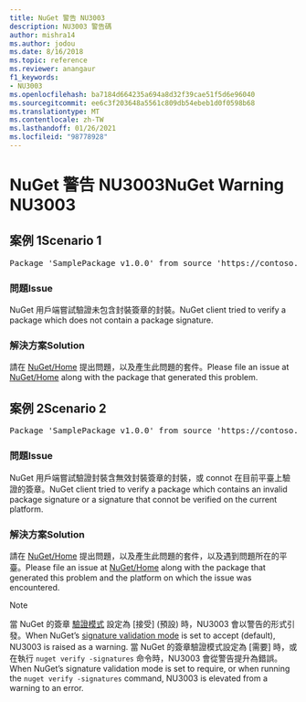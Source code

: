 ```yaml
---
title: NuGet 警告 NU3003
description: NU3003 警告碼
author: mishra14
ms.author: jodou
ms.date: 8/16/2018
ms.topic: reference
ms.reviewer: anangaur
f1_keywords:
- NU3003
ms.openlocfilehash: ba7184d664235a694a8d32f39cae51f5d6e96040
ms.sourcegitcommit: ee6c3f203648a5561c809db54ebeb1d0f0598b68
ms.translationtype: MT
ms.contentlocale: zh-TW
ms.lasthandoff: 01/26/2021
ms.locfileid: "98778928"
---
```

# <a name="nuget-warning-nu3003"></a><span data-ttu-id="4052c-103">NuGet 警告 NU3003</span><span class="sxs-lookup"><span data-stu-id="4052c-103">NuGet Warning NU3003</span></span>

## <a name="scenario-1"></a><span data-ttu-id="4052c-104">案例 1</span><span class="sxs-lookup"><span data-stu-id="4052c-104">Scenario 1</span></span>

<pre>Package 'SamplePackage v1.0.0' from source 'https://contoso.com/index.json': The package is not signed. Unable to verify signature from an unsigned package.</pre>

### <a name="issue"></a><span data-ttu-id="4052c-105">問題</span><span class="sxs-lookup"><span data-stu-id="4052c-105">Issue</span></span>

<span data-ttu-id="4052c-106">NuGet 用戶端嘗試驗證未包含封裝簽章的封裝。</span><span class="sxs-lookup"><span data-stu-id="4052c-106">NuGet client tried to verify a package which does not contain a package signature.</span></span>


### <a name="solution"></a><span data-ttu-id="4052c-107">解決方案</span><span class="sxs-lookup"><span data-stu-id="4052c-107">Solution</span></span>

<span data-ttu-id="4052c-108">請在 [NuGet/Home](https://github.com/NuGet/Home/issues) 提出問題，以及產生此問題的套件。</span><span class="sxs-lookup"><span data-stu-id="4052c-108">Please file an issue at [NuGet/Home](https://github.com/NuGet/Home/issues) along with the package that generated this problem.</span></span>



## <a name="scenario-2"></a><span data-ttu-id="4052c-109">案例 2</span><span class="sxs-lookup"><span data-stu-id="4052c-109">Scenario 2</span></span>

<pre>Package 'SamplePackage v1.0.0' from source 'https://contoso.com/index.json': The package signature is invalid or cannot be verified on this platform.</pre>

### <a name="issue"></a><span data-ttu-id="4052c-110">問題</span><span class="sxs-lookup"><span data-stu-id="4052c-110">Issue</span></span>

<span data-ttu-id="4052c-111">NuGet 用戶端嘗試驗證封裝含無效封裝簽章的封裝，或 connot 在目前平臺上驗證的簽章。</span><span class="sxs-lookup"><span data-stu-id="4052c-111">NuGet client tried to verify a package which contains an invalid package signature or a signature that connot be verified on the current platform.</span></span>


### <a name="solution"></a><span data-ttu-id="4052c-112">解決方案</span><span class="sxs-lookup"><span data-stu-id="4052c-112">Solution</span></span>

<span data-ttu-id="4052c-113">請在 [NuGet/Home](https://github.com/NuGet/Home/issues) 提出問題，以及產生此問題的套件，以及遇到問題所在的平臺。</span><span class="sxs-lookup"><span data-stu-id="4052c-113">Please file an issue at [NuGet/Home](https://github.com/NuGet/Home/issues) along with the package that generated this problem and the platform on which the issue was encountered.</span></span>

> [!Note]
> <span data-ttu-id="4052c-114">當 NuGet 的簽章 [驗證模式](../../consume-packages/installing-signed-packages.md#configure-package-signature-requirements) 設定為 [接受] (預設) 時，NU3003 會以警告的形式引發。</span><span class="sxs-lookup"><span data-stu-id="4052c-114">When NuGet’s [signature validation mode](../../consume-packages/installing-signed-packages.md#configure-package-signature-requirements) is set to accept (default), NU3003 is raised as a warning.</span></span> <span data-ttu-id="4052c-115">當 NuGet 的簽章驗證模式設定為 [需要] 時，或在執行 `nuget verify -signatures` 命令時，NU3003 會從警告提升為錯誤。</span><span class="sxs-lookup"><span data-stu-id="4052c-115">When NuGet’s signature validation mode is set to require, or when running the `nuget verify -signatures` command, NU3003 is elevated from a warning to an error.</span></span> 
